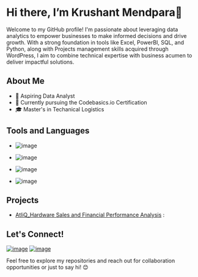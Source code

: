# **Hi there, I’m Krushant Mendpara👋**


Welcome to my GitHub profile! I'm passionate about leveraging data analytics to empower businesses to make informed decisions and drive growth. With a strong foundation in tools like Excel, PowerBI, SQL, and Python, along with Projects management skills acquired through WordPress, I aim to combine technical expertise with business acumen to deliver impactful solutions.

## **About Me**
- 💼 Aspiring Data Analyst
- 🌱 Currently pursuing the Codebasics.io Certification
- 🎓 Master's in Techanical Logistics

## **Tools and Languages**
- ![image](https://github.com/user-attachments/assets/7925e156-5332-46cc-955d-7c730b054940)

- ![image](https://github.com/user-attachments/assets/3de34ebc-8b0e-4270-88a8-68a26605b354)

- ![image](https://github.com/user-attachments/assets/47195ea4-ba25-40eb-9c34-fda62d28c454)

- ![image](https://github.com/user-attachments/assets/2599eb59-1c4b-4d05-82e7-ded061f96aa4)

## **Projects**
- [AtliQ_Hardware Sales and Financial Performance Analysis](https://github.com/Krushant308/Excel_AtliQ-Reports/tree/main) : 

## **Let's Connect!**

[![image](https://github.com/user-attachments/assets/0c4a0324-8160-4b04-b4ec-484fa0f87c4a)](https://www.linkedin.com/in/krushant308/)
[![image](https://github.com/user-attachments/assets/28b3ea13-4add-4524-8ff2-e67f76fd01d9)](mailto:Krushant7932@gmail.com)

Feel free to explore my repositories and reach out for collaboration opportunities or just to say hi! 😊
